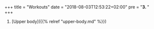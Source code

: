 +++
title = "Workouts"
date = "2018-08-03T12:53:22+02:00"
pre = "<b>3. </b>"
+++

1. [Upper body]({{% relref "upper-body.md" %}})
